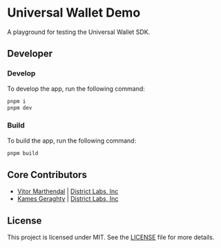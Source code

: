 # Universal Wallet Demo

A playground for testing the Universal Wallet SDK.

## Developer

### Develop

To develop the app, run the following command:

```bash
pnpm i
pnpm dev
```

### Build

To build the app, run the following command:

```bash
pnpm build
```

## Core Contributors

- [Vitor Marthendal](https://x.com/VitorMarthendal) | [District Labs, Inc](https://www.districtlabs.com/)
- [Kames Geraghty](https://x.com/KamesGeraghty) | [District Labs, Inc](https://www.districtlabs.com/)

## License

This project is licensed under MIT. See the [LICENSE](./LICENSE) file for more details.